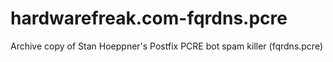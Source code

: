 # hardwarefreak.com-fqrdns.pcre
Archive copy of Stan Hoeppner's Postfix PCRE bot spam killer (fqrdns.pcre)
